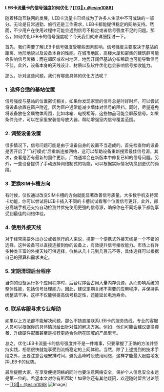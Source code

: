 **LEB卡流量卡的信号强度如何优化？[[TG💪+ @esim1088](https://t.me/s/esim1088)]**

随着移动互联网的发展，LEB卡流量卡已经成为了许多人生活中不可或缺的一部分。无论是日常通勤、旅行还是工作需求，LEB卡都能提供稳定的网络支持。然而，不少用户在使用过程中可能会遇到信号不稳定或者信号强度不足的问题。那么，如何优化LEB卡的信号强度呢？今天我们就来详细探讨一下。

首先，我们需要了解LEB卡信号强度受哪些因素影响。信号强度主要取决于基站的距离、地形地貌以及设备本身的性能。在城市地区，高楼大厦和密集的建筑群可能会影响信号传播；而在郊区或农村地区，地势开阔但基站分布稀疏也可能导致信号不佳。此外，设备本身的天线设计、材质以及软件优化也会影响信号接收能力。

那么，针对这些问题，我们有哪些具体的优化方法呢？

### 1. **选择合适的基站位置**

信号强度与基站的位置密切相关。如果你发现家里的信号总是时好时坏，可以尝试将设备放置在窗户附近，因为窗户通常能减少墙体对信号的阻挡。同时，尽量避免将设备放在金属物体周围，比如冰箱、电视柜等，这些物品可能会屏蔽信号。如果条件允许，可以在家里安装信号放大器，帮助增强室内信号覆盖范围。

### 2. **调整设备设置**

很多情况下，信号问题可能是由于设备自身的设置不当造成的。首先检查你的设备是否开启了“飞行模式”后重新连接网络，这可以帮助设备重新搜索最佳信号源。其次，查看是否有最新的固件更新，厂商通常会在新版本中修复已知的信号问题。另外，一些设备提供了手动选择网络制式的功能，可以根据实际情况切换到更优的频段。

### 3. **更换SIM卡槽方向**

有时候，仅仅通过改变SIM卡槽的方向就能显著改善信号质量。大多数手机支持双卡功能，你可以尝试将LEB卡插入不同的卡槽试试看哪个位置信号更好。此外，部分高端手机还支持自动检测并优先使用更强的信号源，确保你在不同场景下都能享受到最佳的网络体验。

### 4. **使用外接天线**

对于经常需要外出办公或者旅行的人来说，携带一个便携式外接天线是一个不错的选择。这种设备可以直接连接到你的设备上，有效提升信号接收能力。市场上有许多种类丰富的外接天线可供选择，价格从几十元到几百元不等，具体选择可以根据自己的预算和需求决定。

### 5. **定期清理后台程序**

当你的设备运行多个应用程序时，后台程序会占用大量内存资源，从而影响系统的整体性能，包括信号处理能力。因此，建议定期关闭不需要的应用程序，并保持系统整洁干净。这样不仅能够提高信号稳定性，还能延长电池寿命。

### 6. **联系客服寻求专业帮助**

如果以上方法都不能解决问题，那么不妨直接联系LEB卡的服务热线。专业的客服人员可以根据你的具体情况给出针对性的解决方案。例如，他们可能会建议更换套餐、升级硬件配置甚至是推荐更适合你所在区域的产品型号。

总之，优化LEB卡流量卡的信号强度并不是一件难事，只要掌握了正确的方法并坚持实践，相信很快就能享受到流畅稳定的上网体验。当然，除了上述提到的技术手段之外，还要注意合理安排时间，避免高峰时段使用网络，这样才能最大限度地发挥LEB卡的优势。

最后提醒大家，在享受便捷网络的同时也要注意网络安全，保护个人信息安全永远是第一位的。希望本文对你有所帮助！如果你还有其他疑问，欢迎随时留言讨论哦～[[TG💪+ @esim1088](https://t.me/s/esim1088) ![Image](https://i.postimg.cc/4NQfJmqS/Snipaste-2025-05-13-00-14-12.png)]